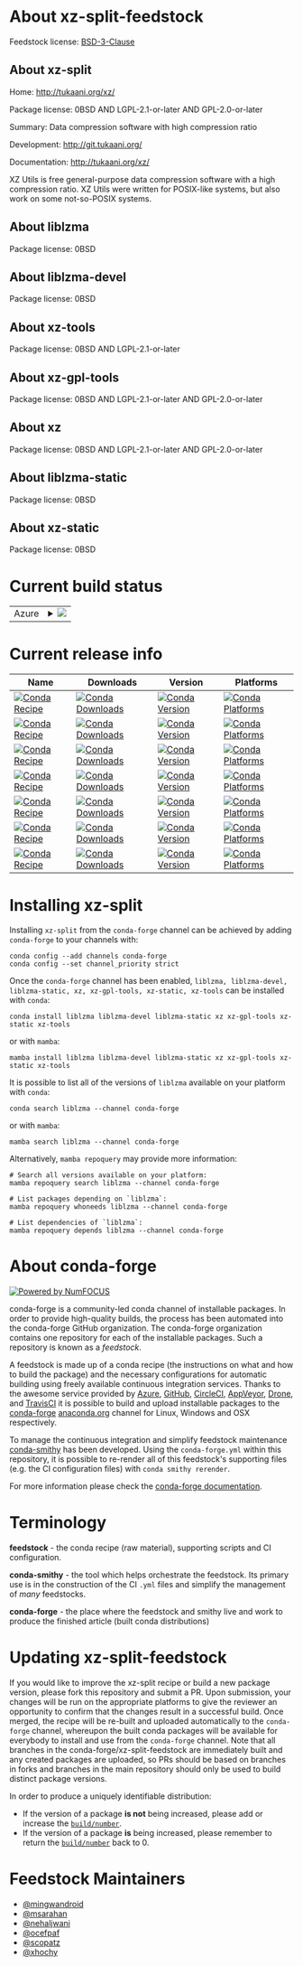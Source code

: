 About xz-split-feedstock
========================

Feedstock license: [BSD-3-Clause](https://github.com/conda-forge/xz-feedstock/blob/main/LICENSE.txt)


About xz-split
--------------

Home: http://tukaani.org/xz/

Package license: 0BSD AND LGPL-2.1-or-later AND GPL-2.0-or-later

Summary: Data compression software with high compression ratio

Development: http://git.tukaani.org/

Documentation: http://tukaani.org/xz/

XZ Utils is free general-purpose data compression software with a high
compression ratio. XZ Utils were written for POSIX-like systems, but also
work on some not-so-POSIX systems.


About liblzma
-------------



Package license: 0BSD

About liblzma-devel
-------------------



Package license: 0BSD

About xz-tools
--------------



Package license: 0BSD AND LGPL-2.1-or-later

About xz-gpl-tools
------------------



Package license: 0BSD AND LGPL-2.1-or-later AND GPL-2.0-or-later

About xz
--------



Package license: 0BSD AND LGPL-2.1-or-later AND GPL-2.0-or-later

About liblzma-static
--------------------



Package license: 0BSD

About xz-static
---------------



Package license: 0BSD

Current build status
====================


<table>
    
  <tr>
    <td>Azure</td>
    <td>
      <details>
        <summary>
          <a href="https://dev.azure.com/conda-forge/feedstock-builds/_build/latest?definitionId=2233&branchName=main">
            <img src="https://dev.azure.com/conda-forge/feedstock-builds/_apis/build/status/xz-feedstock?branchName=main">
          </a>
        </summary>
        <table>
          <thead><tr><th>Variant</th><th>Status</th></tr></thead>
          <tbody><tr>
              <td>linux_64</td>
              <td>
                <a href="https://dev.azure.com/conda-forge/feedstock-builds/_build/latest?definitionId=2233&branchName=main">
                  <img src="https://dev.azure.com/conda-forge/feedstock-builds/_apis/build/status/xz-feedstock?branchName=main&jobName=linux&configuration=linux%20linux_64_" alt="variant">
                </a>
              </td>
            </tr><tr>
              <td>linux_aarch64</td>
              <td>
                <a href="https://dev.azure.com/conda-forge/feedstock-builds/_build/latest?definitionId=2233&branchName=main">
                  <img src="https://dev.azure.com/conda-forge/feedstock-builds/_apis/build/status/xz-feedstock?branchName=main&jobName=linux&configuration=linux%20linux_aarch64_" alt="variant">
                </a>
              </td>
            </tr><tr>
              <td>linux_ppc64le</td>
              <td>
                <a href="https://dev.azure.com/conda-forge/feedstock-builds/_build/latest?definitionId=2233&branchName=main">
                  <img src="https://dev.azure.com/conda-forge/feedstock-builds/_apis/build/status/xz-feedstock?branchName=main&jobName=linux&configuration=linux%20linux_ppc64le_" alt="variant">
                </a>
              </td>
            </tr><tr>
              <td>osx_64</td>
              <td>
                <a href="https://dev.azure.com/conda-forge/feedstock-builds/_build/latest?definitionId=2233&branchName=main">
                  <img src="https://dev.azure.com/conda-forge/feedstock-builds/_apis/build/status/xz-feedstock?branchName=main&jobName=osx&configuration=osx%20osx_64_" alt="variant">
                </a>
              </td>
            </tr><tr>
              <td>osx_arm64</td>
              <td>
                <a href="https://dev.azure.com/conda-forge/feedstock-builds/_build/latest?definitionId=2233&branchName=main">
                  <img src="https://dev.azure.com/conda-forge/feedstock-builds/_apis/build/status/xz-feedstock?branchName=main&jobName=osx&configuration=osx%20osx_arm64_" alt="variant">
                </a>
              </td>
            </tr><tr>
              <td>win_64</td>
              <td>
                <a href="https://dev.azure.com/conda-forge/feedstock-builds/_build/latest?definitionId=2233&branchName=main">
                  <img src="https://dev.azure.com/conda-forge/feedstock-builds/_apis/build/status/xz-feedstock?branchName=main&jobName=win&configuration=win%20win_64_" alt="variant">
                </a>
              </td>
            </tr>
          </tbody>
        </table>
      </details>
    </td>
  </tr>
</table>

Current release info
====================

| Name | Downloads | Version | Platforms |
| --- | --- | --- | --- |
| [![Conda Recipe](https://img.shields.io/badge/recipe-liblzma-green.svg)](https://anaconda.org/conda-forge/liblzma) | [![Conda Downloads](https://img.shields.io/conda/dn/conda-forge/liblzma.svg)](https://anaconda.org/conda-forge/liblzma) | [![Conda Version](https://img.shields.io/conda/vn/conda-forge/liblzma.svg)](https://anaconda.org/conda-forge/liblzma) | [![Conda Platforms](https://img.shields.io/conda/pn/conda-forge/liblzma.svg)](https://anaconda.org/conda-forge/liblzma) |
| [![Conda Recipe](https://img.shields.io/badge/recipe-liblzma--devel-green.svg)](https://anaconda.org/conda-forge/liblzma-devel) | [![Conda Downloads](https://img.shields.io/conda/dn/conda-forge/liblzma-devel.svg)](https://anaconda.org/conda-forge/liblzma-devel) | [![Conda Version](https://img.shields.io/conda/vn/conda-forge/liblzma-devel.svg)](https://anaconda.org/conda-forge/liblzma-devel) | [![Conda Platforms](https://img.shields.io/conda/pn/conda-forge/liblzma-devel.svg)](https://anaconda.org/conda-forge/liblzma-devel) |
| [![Conda Recipe](https://img.shields.io/badge/recipe-liblzma--static-green.svg)](https://anaconda.org/conda-forge/liblzma-static) | [![Conda Downloads](https://img.shields.io/conda/dn/conda-forge/liblzma-static.svg)](https://anaconda.org/conda-forge/liblzma-static) | [![Conda Version](https://img.shields.io/conda/vn/conda-forge/liblzma-static.svg)](https://anaconda.org/conda-forge/liblzma-static) | [![Conda Platforms](https://img.shields.io/conda/pn/conda-forge/liblzma-static.svg)](https://anaconda.org/conda-forge/liblzma-static) |
| [![Conda Recipe](https://img.shields.io/badge/recipe-xz-green.svg)](https://anaconda.org/conda-forge/xz) | [![Conda Downloads](https://img.shields.io/conda/dn/conda-forge/xz.svg)](https://anaconda.org/conda-forge/xz) | [![Conda Version](https://img.shields.io/conda/vn/conda-forge/xz.svg)](https://anaconda.org/conda-forge/xz) | [![Conda Platforms](https://img.shields.io/conda/pn/conda-forge/xz.svg)](https://anaconda.org/conda-forge/xz) |
| [![Conda Recipe](https://img.shields.io/badge/recipe-xz--gpl--tools-green.svg)](https://anaconda.org/conda-forge/xz-gpl-tools) | [![Conda Downloads](https://img.shields.io/conda/dn/conda-forge/xz-gpl-tools.svg)](https://anaconda.org/conda-forge/xz-gpl-tools) | [![Conda Version](https://img.shields.io/conda/vn/conda-forge/xz-gpl-tools.svg)](https://anaconda.org/conda-forge/xz-gpl-tools) | [![Conda Platforms](https://img.shields.io/conda/pn/conda-forge/xz-gpl-tools.svg)](https://anaconda.org/conda-forge/xz-gpl-tools) |
| [![Conda Recipe](https://img.shields.io/badge/recipe-xz--static-green.svg)](https://anaconda.org/conda-forge/xz-static) | [![Conda Downloads](https://img.shields.io/conda/dn/conda-forge/xz-static.svg)](https://anaconda.org/conda-forge/xz-static) | [![Conda Version](https://img.shields.io/conda/vn/conda-forge/xz-static.svg)](https://anaconda.org/conda-forge/xz-static) | [![Conda Platforms](https://img.shields.io/conda/pn/conda-forge/xz-static.svg)](https://anaconda.org/conda-forge/xz-static) |
| [![Conda Recipe](https://img.shields.io/badge/recipe-xz--tools-green.svg)](https://anaconda.org/conda-forge/xz-tools) | [![Conda Downloads](https://img.shields.io/conda/dn/conda-forge/xz-tools.svg)](https://anaconda.org/conda-forge/xz-tools) | [![Conda Version](https://img.shields.io/conda/vn/conda-forge/xz-tools.svg)](https://anaconda.org/conda-forge/xz-tools) | [![Conda Platforms](https://img.shields.io/conda/pn/conda-forge/xz-tools.svg)](https://anaconda.org/conda-forge/xz-tools) |

Installing xz-split
===================

Installing `xz-split` from the `conda-forge` channel can be achieved by adding `conda-forge` to your channels with:

```
conda config --add channels conda-forge
conda config --set channel_priority strict
```

Once the `conda-forge` channel has been enabled, `liblzma, liblzma-devel, liblzma-static, xz, xz-gpl-tools, xz-static, xz-tools` can be installed with `conda`:

```
conda install liblzma liblzma-devel liblzma-static xz xz-gpl-tools xz-static xz-tools
```

or with `mamba`:

```
mamba install liblzma liblzma-devel liblzma-static xz xz-gpl-tools xz-static xz-tools
```

It is possible to list all of the versions of `liblzma` available on your platform with `conda`:

```
conda search liblzma --channel conda-forge
```

or with `mamba`:

```
mamba search liblzma --channel conda-forge
```

Alternatively, `mamba repoquery` may provide more information:

```
# Search all versions available on your platform:
mamba repoquery search liblzma --channel conda-forge

# List packages depending on `liblzma`:
mamba repoquery whoneeds liblzma --channel conda-forge

# List dependencies of `liblzma`:
mamba repoquery depends liblzma --channel conda-forge
```


About conda-forge
=================

[![Powered by
NumFOCUS](https://img.shields.io/badge/powered%20by-NumFOCUS-orange.svg?style=flat&colorA=E1523D&colorB=007D8A)](https://numfocus.org)

conda-forge is a community-led conda channel of installable packages.
In order to provide high-quality builds, the process has been automated into the
conda-forge GitHub organization. The conda-forge organization contains one repository
for each of the installable packages. Such a repository is known as a *feedstock*.

A feedstock is made up of a conda recipe (the instructions on what and how to build
the package) and the necessary configurations for automatic building using freely
available continuous integration services. Thanks to the awesome service provided by
[Azure](https://azure.microsoft.com/en-us/services/devops/), [GitHub](https://github.com/),
[CircleCI](https://circleci.com/), [AppVeyor](https://www.appveyor.com/),
[Drone](https://cloud.drone.io/welcome), and [TravisCI](https://travis-ci.com/)
it is possible to build and upload installable packages to the
[conda-forge](https://anaconda.org/conda-forge) [anaconda.org](https://anaconda.org/)
channel for Linux, Windows and OSX respectively.

To manage the continuous integration and simplify feedstock maintenance
[conda-smithy](https://github.com/conda-forge/conda-smithy) has been developed.
Using the ``conda-forge.yml`` within this repository, it is possible to re-render all of
this feedstock's supporting files (e.g. the CI configuration files) with ``conda smithy rerender``.

For more information please check the [conda-forge documentation](https://conda-forge.org/docs/).

Terminology
===========

**feedstock** - the conda recipe (raw material), supporting scripts and CI configuration.

**conda-smithy** - the tool which helps orchestrate the feedstock.
                   Its primary use is in the construction of the CI ``.yml`` files
                   and simplify the management of *many* feedstocks.

**conda-forge** - the place where the feedstock and smithy live and work to
                  produce the finished article (built conda distributions)


Updating xz-split-feedstock
===========================

If you would like to improve the xz-split recipe or build a new
package version, please fork this repository and submit a PR. Upon submission,
your changes will be run on the appropriate platforms to give the reviewer an
opportunity to confirm that the changes result in a successful build. Once
merged, the recipe will be re-built and uploaded automatically to the
`conda-forge` channel, whereupon the built conda packages will be available for
everybody to install and use from the `conda-forge` channel.
Note that all branches in the conda-forge/xz-split-feedstock are
immediately built and any created packages are uploaded, so PRs should be based
on branches in forks and branches in the main repository should only be used to
build distinct package versions.

In order to produce a uniquely identifiable distribution:
 * If the version of a package **is not** being increased, please add or increase
   the [``build/number``](https://docs.conda.io/projects/conda-build/en/latest/resources/define-metadata.html#build-number-and-string).
 * If the version of a package **is** being increased, please remember to return
   the [``build/number``](https://docs.conda.io/projects/conda-build/en/latest/resources/define-metadata.html#build-number-and-string)
   back to 0.

Feedstock Maintainers
=====================

* [@mingwandroid](https://github.com/mingwandroid/)
* [@msarahan](https://github.com/msarahan/)
* [@nehaljwani](https://github.com/nehaljwani/)
* [@ocefpaf](https://github.com/ocefpaf/)
* [@scopatz](https://github.com/scopatz/)
* [@xhochy](https://github.com/xhochy/)

